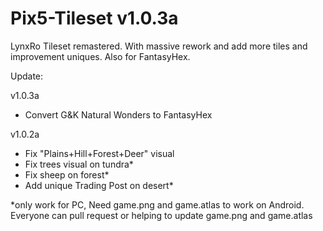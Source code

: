 # Pix5-Tileset v1.0.3a
LynxRo Tileset remastered. With massive rework and add more tiles and improvement uniques. Also for FantasyHex.

Update:

 v1.0.3a
 - Convert G&K Natural Wonders to FantasyHex

 v1.0.2a
 - Fix "Plains+Hill+Forest+Deer" visual
 - Fix trees visual on tundra*
 - Fix sheep on forest*
 - Add unique Trading Post on desert*

*only work for PC, Need game.png and game.atlas to work on Android. Everyone can pull request or helping to update game.png and game.atlas
